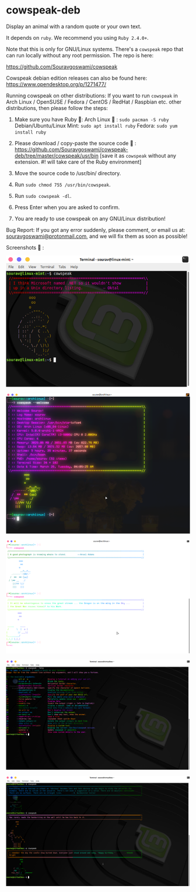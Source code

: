# cowspeak-deb
Display an animal with a random quote or your own text.

It depends on `ruby`. We recommend you using `Ruby 2.4.0+`.

Note that this is only for GNU/Linux systems. There's a `cowspeak` repo that can run locally without any root permission. The repo is here:

https://github.com/Souravgoswami/cowspeak

Cowspeak debian edition releases can also be found here:
https://www.opendesktop.org/p/1271477/


Running cowspeak on other distributions:
    If you want to run `cowspeak` in Arch Linux / OpenSUSE / Fedora / CentOS / RedHat / Raspbian etc. other distributions, then         please follow the steps:
    
   1. Make sure you have Ruby 💎:
           Arch Linux 🏹 : `sudo pacman -S ruby`
           Debian/Ubuntu/Linux Mint: `sudo apt install ruby`
           Fedora: `sudo yum install ruby`
           
   2. Please download / copy-paste the source code 📝 :
           https://github.com/Souravgoswami/cowspeak-deb/tree/master/cowspeak/usr/bin
           [save it as `cowspeak` without any extension. #! will take care of the Ruby environment]
           
   3. Move the source code to /usr/bin/ directory.
   4. Run `sudo chmod 755 /usr/bin/cowspeak`.
   5. Run `sudo cowspeak -dl`.
   6. Press Enter when you are asked to confirm.
   7. You are ready to use cowspeak on any GNU/Linux distribution!


Bug Report: If you got any error suddenly, please comment, or email us at: souravgoswami@protonmail.com, and we will fix them as soon as possible!

Screenshots 📸 :


![cowspeak](https://github.com/Souravgoswami/cowspeak-deb/blob/master/Screenshots/Screenshot_2019-01-24_23-10-28.png)
 
![alt cowspeak --welcome](https://github.com/Souravgoswami/cowspeak-deb/blob/master/Screenshots/xx.png)
 
![cowspeak](https://github.com/Souravgoswami/cowspeak-deb/blob/master/Screenshots/sss.png)
 
![cowspeak](https://github.com/Souravgoswami/cowspeak-deb/blob/master/Screenshots/Screenshot_2019-03-26_04-04-36.png)
 
![cowspeak](https://github.com/Souravgoswami/cowspeak-deb/blob/master/Screenshots/Screenshot_2019-03-26_04-04-11.png)

